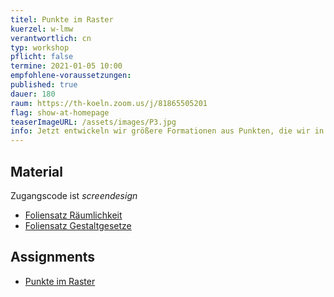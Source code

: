 ```yaml
---
titel: Punkte im Raster
kuerzel: w-lmw
verantwortlich: cn
typ: workshop
pflicht: false
termine: 2021-01-05 10:00
empfohlene-voraussetzungen:
published: true
dauer: 180
raum: https://th-koeln.zoom.us/j/81865505201
flag: show-at-homepage
teaserImageURL: /assets/images/P3.jpg
info: Jetzt entwickeln wir größere Formationen aus Punkten, die wir in verschiedenen Rastern anordnen. Neben unterschiedlichen Rastervarianten spielen hier die Themen Ordnung vs. Unordnung sowie Verdichtung und Auflösung meistens eine Rolle. Jetzt binden wir aber auch vermehrt Parameter an verschiedene externe Gegebenheiten, z.B. die Viewportgröße oder Zeigerposition.
---
```


## Material
Zugangscode ist *screendesign*
- [Foliensatz Räumlichkeit](https://th-koeln.github.io/mi-bachelor-screendesign/download/inputs/woche-5/raeumlichkeit.pdf)
- [Foliensatz Gestaltgesetze](https://th-koeln.github.io/mi-bachelor-screendesign/download/inputs/woche-5/gestaltgesetze.pdf)

## Assignments
- [Punkte im Raster](/generative-gestaltung/assignments/02-punkt-03-advanced/)

